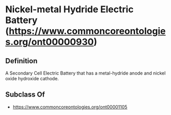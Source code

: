 # Nickel-metal Hydride Electric Battery (https://www.commoncoreontologies.org/ont00000930)

## Definition
A Secondary Cell Electric Battery that has a metal-hydride anode and nickel oxide hydroxide cathode.

## Subclass Of
- https://www.commoncoreontologies.org/ont00001105

